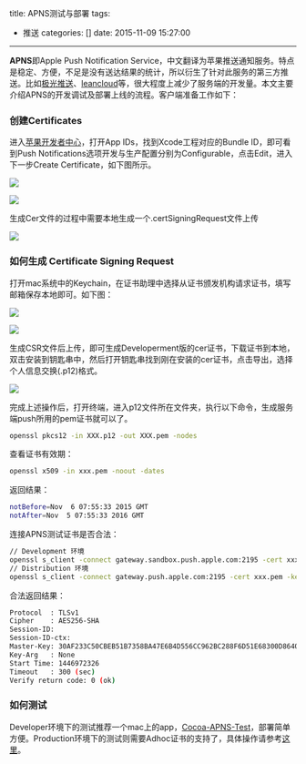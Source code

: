 title: APNS测试与部署
tags:
  - 推送
categories: []
date: 2015-11-09 15:27:00
---
**APNS**即Apple Push Notification Service，中文翻译为苹果推送通知服务。特点是稳定、方便，不足是没有送达结果的统计，所以衍生了针对此服务的第三方推送。比如[极光推送](https://developer.apple.com/app-store/review/guidelines/)、[leancloud](https://leancloud.cn/docs/ios_push_cert.html)等，很大程度上减少了服务端的开发量。本文主要介绍APNS的开发调试及部署上线的流程。客户端准备工作如下：

### 创建Certificates

进入[苹果开发者中心](https://developer.apple.com/account/ios/identifiers/bundle/bundleList.action)，打开App IDs，找到Xcode工程对应的Bundle ID，即可看到Push Notifications选项开发与生产配置分别为Configurable，点击Edit，进入下一步Create Certificate，如下图所示。

![](http://7xkptx.com1.z0.glb.clouddn.com/234gwhh54.png)

![](http://7xkptx.com1.z0.glb.clouddn.com/e2f3gwerh65.png)

生成Cer文件的过程中需要本地生成一个.certSigningRequest文件上传

![](http://7xkptx.com1.z0.glb.clouddn.com/1ntf3qwf34.png)

### 如何生成 Certificate Signing Request

打开mac系统中的Keychain，在证书助理中选择从证书颁发机构请求证书，填写邮箱保存本地即可。如下图：

![](http://7xkptx.com1.z0.glb.clouddn.com/1f4h4e5j6ju6.png)

![](http://7xkptx.com1.z0.glb.clouddn.com/2fwgrrh5.png)

生成CSR文件后上传，即可生成Developerment版的cer证书，下载证书到本地，双击安装到钥匙串中，然后打开钥匙串找到刚在安装的cer证书，点击导出，选择个人信息交换(.p12)格式。

![](http://7xkptx.com1.z0.glb.clouddn.com/4bertnr6jutyk.png)

完成上述操作后，打开终端，进入p12文件所在文件夹，执行以下命令，生成服务端push所用的pem证书就可以了。

``` bash
openssl pkcs12 -in XXX.p12 -out XXX.pem -nodes
```

查看证书有效期：
``` bash
openssl x509 -in xxx.pem -noout -dates
```

返回结果：
``` bash
notBefore=Nov  6 07:55:33 2015 GMT
notAfter=Nov  5 07:55:33 2016 GMT
```

连接APNS测试证书是否合法：
``` bash
// Development 环境
openssl s_client -connect gateway.sandbox.push.apple.com:2195 -cert xxx.pem -key xxx.pem 
// Distribution 环境
openssl s_client -connect gateway.push.apple.com:2195 -cert xxx.pem -key xxx.pem

```
合法返回结果：
``` bash
Protocol  : TLSv1
Cipher    : AES256-SHA
Session-ID:
Session-ID-ctx:
Master-Key: 30AF233C50CBEB51B7358BA47E6B4D556CC962BC288F6D51E68300D86400F927925077B5B90C4938B189146E0A4897B2
Key-Arg   : None
Start Time: 1446972326
Timeout   : 300 (sec)
Verify return code: 0 (ok)
```

### 如何测试
Developer环境下的测试推荐一个mac上的app，[Cocoa-APNS-Test](https://github.com/Zambiorix/Cocoa-APNS-Test)，部署简单方便。Production环境下的测试则需要Adhoc证书的支持了，具体操作请参考[这里](https://segmentfault.com/a/1190000000624185)。